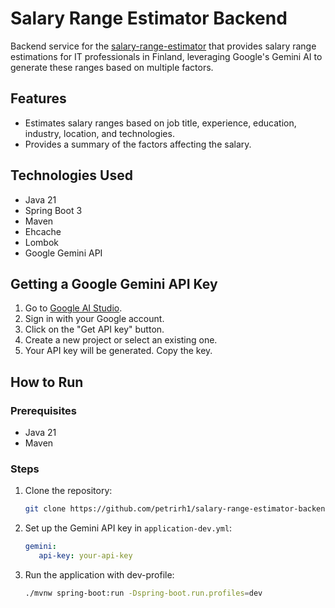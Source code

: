 # Salary Range Estimator Backend

Backend service for the [salary-range-estimator](https://github.com/petrirh1/salary-range-estimator) that provides salary range estimations for IT professionals in Finland, leveraging Google's Gemini AI to generate these ranges based on multiple factors.

## Features

*   Estimates salary ranges based on job title, experience, education, industry, location, and technologies.
*   Provides a summary of the factors affecting the salary.

## Technologies Used

*   Java 21
*   Spring Boot 3
*   Maven
*   Ehcache
*   Lombok
*   Google Gemini API

## Getting a Google Gemini API Key

1.  Go to [Google AI Studio](https://aistudio.google.com/).
2.  Sign in with your Google account.
3.  Click on the "Get API key" button.
4.  Create a new project or select an existing one.
5.  Your API key will be generated. Copy the key.

## How to Run

### Prerequisites

*   Java 21
*   Maven

### Steps

1.  Clone the repository:
    ```bash
    git clone https://github.com/petrirh1/salary-range-estimator-backend.git
    ```
2.  Set up the Gemini API key in `application-dev.yml`:
    ```yaml
    gemini:
       api-key: your-api-key
    ```
3. Run the application with dev-profile:
    ```bash
    ./mvnw spring-boot:run -Dspring-boot.run.profiles=dev
    ```
